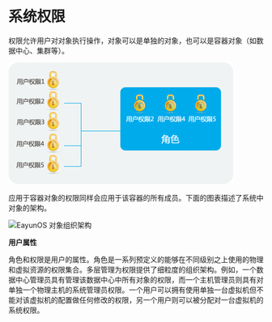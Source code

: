 # 系统权限

权限允许用户对对象执行操作，对象可以是单独的对象，也可以是容器对象（如数据中心、集群等）。

![权限和角色](../images/Users_and_Roles-Permissions_and_Roles.png)

应用于容器对象的权限同样会应用于该容器的所有成员。下面的图表描述了系统中对象的架构。

![EayunOS
对象组织架构](../images/Users_and_Roles-EayunOS_Object_Hierarchy.png)

**用户属性**

角色和权限是用户的属性。角色是一系列预定义的能够在不同级别之上使用的物理和虚拟资源的权限集合。多层管理为权限提供了细粒度的组织架构。例如，一个数据中心管理员具有管理该数据中心中所有对象的权限，而一个主机管理员则具有对单独一个物理主机的系统管理员权限。一个用户可以拥有使用单独一台虚拟机但不能对该虚拟机的配置做任何修改的权限，另一个用户则可以被分配对一台虚拟机的系统权限。



